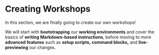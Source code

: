 # Creating Workshops

In this section, we are finally going to create our own workshops!

We will start with **bootstrapping** our **working environments**
and cover the basics of **writing Markdown-based instructions**,
before moving to more **advanced features** such as **setup scripts,**
**command blocks,** and **live-previewing** our changes.
